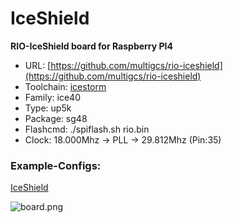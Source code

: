 # IceShield
**RIO-IceShield board for Raspberry PI4**

* URL: [https://github.com/multigcs/rio-iceshield](https://github.com/multigcs/rio-iceshield)
* Toolchain: [icestorm](../../generator/toolchains/icestorm/README.md)
* Family: ice40
* Type: up5k
* Package: sg48
* Flashcmd: ./spiflash.sh rio.bin
* Clock: 18.000Mhz -> PLL -> 29.812Mhz (Pin:35)

### Example-Configs:
[IceShield](../configs/IceShield)

![board.png](board.png)


